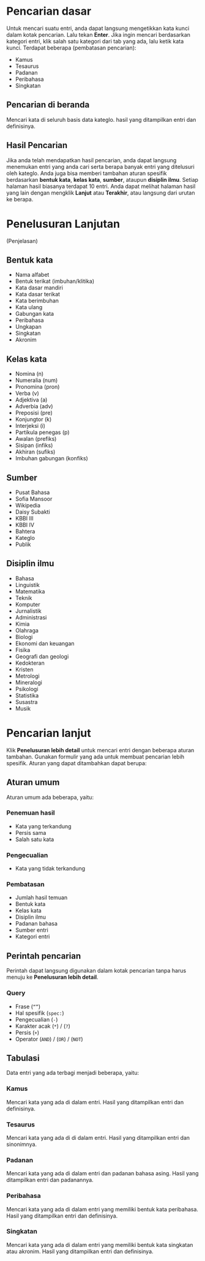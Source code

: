 # Pencarian dasar #

Untuk mencari suatu entri, anda dapat langsung mengetikkan kata kunci dalam kotak pencarian. Lalu tekan **Enter**. Jika ingin mencari berdasarkan kategori entri, klik salah satu kategori dari tab yang ada, lalu ketik kata kunci. Terdapat beberapa (pembatasan pencarian):
  * Kamus
  * Tesaurus
  * Padanan
  * Peribahasa
  * Singkatan

## Pencarian di beranda ##
Mencari kata di seluruh basis data kateglo. hasil yang ditampilkan entri dan definisinya.

## Hasil Pencarian ##

Jika anda telah mendapatkan hasil pencarian, anda dapat langsung menemukan entri yang anda cari serta berapa banyak entri yang ditelusuri oleh kateglo. Anda juga bisa memberi tambahan aturan spesifik berdasarkan **bentuk kata**, **kelas kata**, **sumber**, ataupun **disiplin ilmu**. Setiap halaman hasil biasanya terdapat 10 entri. Anda dapat melihat halaman hasil yang lain dengan mengklik **Lanjut** atau **Terakhir**, atau langsung dari urutan ke berapa.

# Penelusuran Lanjutan #

(Penjelasan)

## Bentuk kata ##
  * Nama alfabet
  * Bentuk terikat (imbuhan/klitika)
  * Kata dasar mandiri
  * Kata dasar terikat
  * Kata berimbuhan
  * Kata ulang
  * Gabungan kata
  * Peribahasa
  * Ungkapan
  * Singkatan
  * Akronim
## Kelas kata ##
  * Nomina (n)
  * Numeralia (num)
  * Pronomina (pron)
  * Verba (v)
  * Adjektiva (a)
  * Adverbia (adv)
  * Preposisi (pre)
  * Konjungtor (k)
  * Interjeksi (i)
  * Partikula penegas (p)
  * Awalan (prefiks)
  * Sisipan (infiks)
  * Akhiran (sufiks)
  * Imbuhan gabungan (konfiks)
## Sumber ##
  * Pusat Bahasa
  * Sofia Mansoor
  * Wikipedia
  * Daisy Subakti
  * KBBI III
  * KBBI IV
  * Bahtera
  * Kateglo
  * Publik
## Disiplin ilmu ##
  * Bahasa
  * Linguistik
  * Matematika
  * Teknik
  * Komputer
  * Jurnalistik
  * Administrasi
  * Kimia
  * Olahraga
  * Biologi
  * Ekonomi dan keuangan
  * Fisika
  * Geografi dan geologi
  * Kedokteran
  * Kristen
  * Metrologi
  * Mineralogi
  * Psikologi
  * Statistika
  * Susastra
  * Musik

# Pencarian lanjut #

Klik **Penelusuran lebih detail** untuk mencari entri dengan beberapa aturan tambahan. Gunakan formulir yang ada untuk membuat pencarian lebih spesifik. Aturan yang dapat ditambahkan dapat berupa:

## Aturan umum ##
Aturan umum ada beberapa, yaitu:

### Penemuan hasil ###
  * Kata yang terkandung
  * Persis sama
  * Salah satu kata
### Pengecualian ###
  * Kata yang tidak terkandung
### Pembatasan ###
  * Jumlah hasil temuan
  * Bentuk kata
  * Kelas kata
  * Disiplin ilmu
  * Padanan bahasa
  * Sumber entri
  * Kategori entri

## Perintah pencarian ##
Perintah dapat langsung digunakan dalam kotak pencarian tanpa harus menuju ke **Penelusuran lebih detail**.

### Query ###
  * Frase (`“”`)
  * Hal spesifik (`spec:`)
  * Pengecualian (`-`)
  * Karakter acak (`*`) / (`?`)
  * Persis (`+`)
  * Operator (`AND`) / (`OR`) / (`NOT`)

## Tabulasi ##

Data entri yang ada terbagi menjadi beberapa, yaitu:

### Kamus ###
Mencari kata yang ada di dalam entri. Hasil yang ditampilkan entri dan definisinya.

### Tesaurus ###
Mencari kata yang ada di di dalam entri. Hasil yang ditampilkan entri dan sinonimnya.

### Padanan ###
Mencari kata yang ada di dalam entri dan padanan bahasa asing. Hasil yang ditampilkan entri dan padanannya.

### Peribahasa ###
Mencari kata yang ada di dalam entri yang memiliki bentuk kata peribahasa. Hasil yang ditampilkan entri dan definisinya.

### Singkatan ###
Mencari kata yang ada di dalam entri yang memiliki bentuk kata singkatan atau akronim. Hasil yang ditampilkan entri dan definisinya.